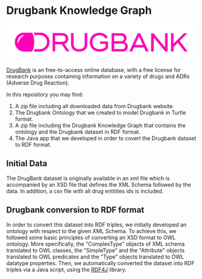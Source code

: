 # Drugbank Knowledge Graph

![](./Drugbank_logo.png)


[DrugBank](https://go.drugbank.com/) is an free-to-access online database, with a free license for research purposes containing information on a variety of drugs and ADRs (Adverse Drug Reaction). 

In this repository you may find:
1. A zip file including all downloaded data from Drugbank website.
2. The Drugbank Ontology that we created to model Drugbank in Turtle format.
3. A zip file including the Drugbank Knowledge Graph that contains the ontology and the Drugbank dataset in RDF format.
4. The Java app that we developed in order to covert the Drugbank dataset to RDF format. 

## Initial Data
The DrugBank dataset is originally available in an xml file which is accompanied by an XSD file that defines the XML Schema followed by the data. In addition, a csv file with all drug entitites ids is included.   

## Drugbank conversion to RDF format
In order to convert this dataset into RDF triples, we initially developed an ontology with respect to the given XML Schema. To achieve this, we followed some basic principles of converting an XSD format to OWL ontology. More specifically, the "ComplexType" objects of XML schema translated to OWL classes, the "SimpleType" and the "Attribute" objects translated to OWL predicates and the "Type" objects translated to OWL datatype properties. Then, we automatically converted the dataset into RDF triples via a Java script, using the [RDF4J](https://rdf4j.org/) library.




